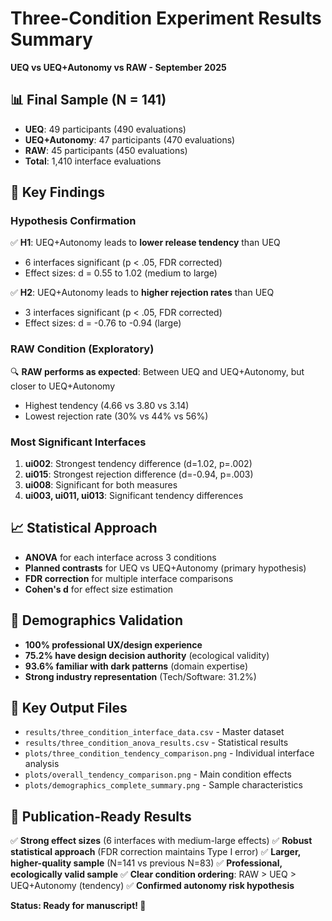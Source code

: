 # Three-Condition Experiment Results Summary
**UEQ vs UEQ+Autonomy vs RAW - September 2025**

## 📊 **Final Sample (N = 141)**
- **UEQ**: 49 participants (490 evaluations)
- **UEQ+Autonomy**: 47 participants (470 evaluations)  
- **RAW**: 45 participants (450 evaluations)
- **Total**: 1,410 interface evaluations

## 🎯 **Key Findings**

### **Hypothesis Confirmation**
✅ **H1**: UEQ+Autonomy leads to **lower release tendency** than UEQ
   - 6 interfaces significant (p < .05, FDR corrected)
   - Effect sizes: d = 0.55 to 1.02 (medium to large)

✅ **H2**: UEQ+Autonomy leads to **higher rejection rates** than UEQ  
   - 3 interfaces significant (p < .05, FDR corrected)
   - Effect sizes: d = -0.76 to -0.94 (large)

### **RAW Condition (Exploratory)**
🔍 **RAW performs as expected**: Between UEQ and UEQ+Autonomy, but closer to UEQ+Autonomy
   - Highest tendency (4.66 vs 3.80 vs 3.14)
   - Lowest rejection rate (30% vs 44% vs 56%)

### **Most Significant Interfaces**
1. **ui002**: Strongest tendency difference (d=1.02, p=.002)
2. **ui015**: Strongest rejection difference (d=-0.94, p=.003)  
3. **ui008**: Significant for both measures
4. **ui003, ui011, ui013**: Significant tendency differences

## 📈 **Statistical Approach**
- **ANOVA** for each interface across 3 conditions
- **Planned contrasts** for UEQ vs UEQ+Autonomy (primary hypothesis)
- **FDR correction** for multiple interface comparisons
- **Cohen's d** for effect size estimation

## 👥 **Demographics Validation**
- **100% professional UX/design experience**
- **75.2% have design decision authority** (ecological validity)
- **93.6% familiar with dark patterns** (domain expertise)
- **Strong industry representation** (Tech/Software: 31.2%)

## 📁 **Key Output Files**
- `results/three_condition_interface_data.csv` - Master dataset
- `results/three_condition_anova_results.csv` - Statistical results
- `plots/three_condition_tendency_comparison.png` - Individual interface analysis
- `plots/overall_tendency_comparison.png` - Main condition effects
- `plots/demographics_complete_summary.png` - Sample characteristics

## 🎯 **Publication-Ready Results**
✅ **Strong effect sizes** (6 interfaces with medium-large effects)
✅ **Robust statistical approach** (FDR correction maintains Type I error)
✅ **Larger, higher-quality sample** (N=141 vs previous N=83)
✅ **Professional, ecologically valid sample**
✅ **Clear condition ordering**: RAW > UEQ > UEQ+Autonomy (tendency)
✅ **Confirmed autonomy risk hypothesis**

**Status: Ready for manuscript! 📝**
